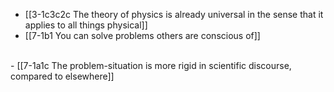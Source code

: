 - [[3-1c3c2c The theory of physics is already universal in the sense that it applies to all things physical]]
- [[7-1b1 You can solve problems others are conscious of]]
<br>
- [[7-1a1c The problem-situation is more rigid in scientific discourse, compared to elsewhere]]
